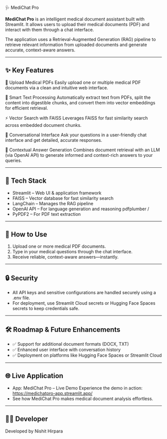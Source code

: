 
🩺 MediChat Pro


**MediChat Pro** is an intelligent medical document assistant built with Streamlit.
It allows users to upload their medical documents (PDF) and interact with them through a chat interface.

The application uses a Retrieval-Augmented Generation (RAG) pipeline to retrieve relevant information from uploaded documents and generate accurate, context-aware answers.

---
## ✨ Key Features

 📄 Upload Medical PDFs Easily upload one or multiple medical PDF documents via a clean and intuitive web interface.

 🧠 Smart Text Processing Automatically extract text from PDFs, split the content into digestible chunks, and convert them into vector embeddings for efficient retrieval.

 ⚡ Vector Search with FAISS Leverages FAISS for fast similarity search across embedded document chunks.

 💬 Conversational Interface Ask your questions in a user-friendly chat interface and get detailed, accurate responses.

 🤖 Contextual Answer Generation Combines document retrieval with an LLM (via OpenAI API) to generate informed and context-rich answers to your queries.

 ---
## 🚀 Tech Stack

- Streamlit – Web UI & application framework 
- FAISS – Vector database for fast similarity search 
- LangChain – Manages the RAG pipeline 
- OpenAI API – For language generation and reasoning pdfplumber / 
- PyPDF2 – For PDF text extraction

---
## 📌 How to Use

  1. Upload one or more medical PDF documents. 
  2. Type in your medical questions through the chat interface. 
  3. Receive reliable, context-aware answers—instantly.

---

## 🔒 Security

- All API keys and sensitive configurations are handled securely using a .env file. 
- For deployment, use Streamlit Cloud secrets or Hugging Face Spaces secrets to keep credentials safe.

---
## 🛠️ Roadmap & Future Enhancements

- ✅ Support for additional document formats (DOCX, TXT)
- ✅ Enhanced user interface with conversation history 
- ✅ Deployment on platforms like Hugging Face Spaces or Streamlit Cloud

---
## 🌐 Live Application

- App: MediChat Pro – Live Demo Experience the demo in action: https://medichatpro-app.streamlit.app/
- See how MediChat Pro makes medical document analysis effortless.

---
## 👨‍💻 Developer
Developed by Nishit Hirpara
